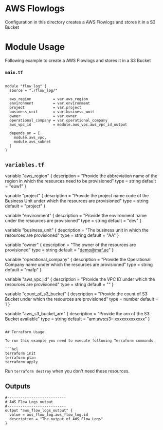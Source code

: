 <!-- BEGIN_TF_DOCS -->

# AWS Flowlogs

Configuration in this directory creates a AWS Flowlogs and stores it in a S3 Bucket

# Module Usage

Following example to create a AWS Flowlogs and stores it in a S3 Bucket

### `main.tf`
```hcl

module "flow_log" {
  source = "./flow_log/"

  aws_region          = var.aws_region
  environment         = var.environment
  project             = var.project
  business_unit       = var.business_unit
  owner               = var.owner
  operational_company = var.operational_company
  aws_vpc_id          = module.aws_vpc.aws_vpc_id_output

  depends_on = [
    module.aws_vpc,
    module.aws_subnet
  ]
}

```
## `variables.tf`

variable "aws_region" {
  description = "Provide the abbreviation name of the region in which the resources need to be provisioned"
  type        = string
  default     = "euw1"
}

variable "project" {
  description = "Provide the project name code of the Business Unit under which the resources are provisioned"
  type        = string
  default     = "project"
}

variable "environment" {
  description = "Provide the environment name under the resources are provisioned"
  type        = string
  default     = "dev"
}

variable "business_unit" {
  description = "The business unit in which the resources are provisioned"
  type        = string
  default     = "AA"
}

variable "owner" {
  description = "The owner of the resources are provisioned"
  type        = string
  default     = "demo@maf.ae"
}

variable "operational_company" {
  description = "Provide the Operational Company name under which the resources are provisioned"
  type        = string
  default     = "mafp"
}

variable "aws_vpc_id" {
  description = "Provide the VPC ID under which the resources are provisioned"
  type        = string
  default     = ""
}

variable "count_of_s3_bucket" {
  description = "Provide the count of S3 Bucket under which the resources are provisioned"
  type        = number
  default     = 1
}

variable "aws_s3_bucket_arn" {
  description = "Provide the arn of the S3 Bucket available"
  type        = string
  default     = "arn:aws:s3:::xxxxxxxxxxxxx"
}

```

## Terraform Usage

To run this example you need to execute following Terraform commands

```hcl
terraform init
terraform plan
terraform apply
```

Run `terraform destroy` when you don't need these resources.

## Outputs

```
#---------------------------
# AWS Flow Logs output
#---------------------------
output "aws_flow_logs_output" {
  value = aws_flow_log.aws_flow_log.id
  description = "The output of AWS Flow Logs"
}
```
<!-- END_TF_DOCS -->
